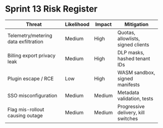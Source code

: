 # Sprint 13 Risk Register

| Threat | Likelihood | Impact | Mitigation |
| --- | --- | --- | --- |
| Telemetry/metering data exfiltration | Medium | High | Quotas, allowlists, signed clients |
| Billing export privacy leak | Medium | High | DLP masks, hashed tenant IDs |
| Plugin escape / RCE | Low | High | WASM sandbox, signed manifests |
| SSO misconfiguration | Medium | Medium | Metadata validation, tests |
| Flag mis-rollout causing outage | Medium | Medium | Progressive delivery, kill switches |

